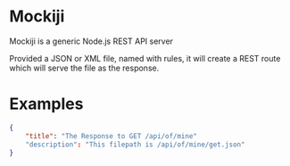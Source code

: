 Mockiji
=======

Mockiji is a generic Node.js REST API server

Provided a JSON or XML file, named with rules, it will create a REST route which will serve the file as the response.

Examples
====

```json
{
	"title": "The Response to GET /api/of/mine"
	"description": "This filepath is /api/of/mine/get.json"
}
```
